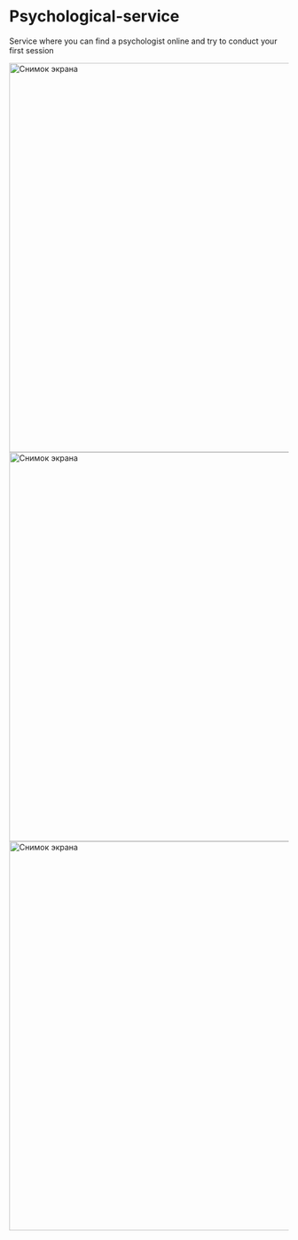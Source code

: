 # Psychological-service
<p>Service where you can find a psychologist online and try to conduct your first session</p>

<img width="700" alt="Снимок экрана" src="https://drive.google.com/file/d/1QWQ_cFm9y0c-m8kobbQljnz96QisTbA4/view?usp=drive_link">
<img width="700" alt="Снимок экрана" src="https://drive.google.com/file/d/1MyCcWM9jTjtjaa0B-zdphLaP6Qnrzr2A/view?usp=drive_link">
<img width="700" alt="Снимок экрана" src="https://drive.google.com/file/d/1KutZYoA9xK608y_Rne4QFVhHo-x_qawH/view?usp=drive_link">

